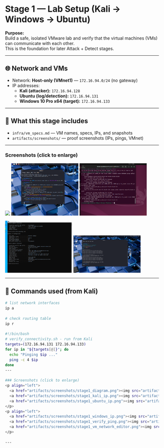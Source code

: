 # Stage 1 — Lab Setup (Kali → Windows → Ubuntu)

**Purpose:**  
Build a safe, isolated VMware lab and verify that the virtual machines (VMs) can communicate with each other.  
This is the foundation for later Attack + Detect stages.

---

## 🌐 Network and VMs

- Network: **Host-only (VMnet1)** — `172.16.94.0/24` (no gateway)
- IP addresses:
  - **Kali (attacker):** `172.16.94.128`
  - **Ubuntu (log/detection):** `172.16.94.131`
  - **Windows 10 Pro x64 (target):** `172.16.94.133`

---

## 📁 What this stage includes
- `infra/vm_specs.md` — VM names, specs, IPs, and snapshots  
- `artifacts/screenshots/` — proof screenshots (IPs, pings, VMnet)  

---

### Screenshots (click to enlarge)
<p align="left">
  <a href="artifacts/screenshots/diagram.png"><img src="artifacts/screenshots/diagram.png" width="220"></a>
  <a href="artifacts/screenshots/kali_ip.png"><img src="artifacts/screenshots/kali_ip.png" width="220"></a>
  <a href="artifacts/screenshots/ubuntu_ip.png"><img src="artifacts/screenshots/ubuntu_ip.png" width="220"></a>
</p>
<p align="left">
  <a href="artifacts/screenshots/windows_ip.png"><img src="artifacts/screenshots/windows_ip.png" width="220"></a>
  <a href="artifacts/screenshots/verify_ping.png"><img src="artifacts/screenshots/verify_ping.png" width="220"></a>
</p>

---


## 🧩 Commands used (from Kali)

```bash
# list network interfaces
ip a

# check routing table
ip r

#!/bin/bash
# verify_connectivity.sh - run from Kali
targets=(172.16.94.131 172.16.94.133)
for ip in "${targets[@]}"; do
  echo "Pinging $ip ..."
  ping -c 4 $ip
done
---

### Screenshots (click to enlarge)
<p align="left">
  <a href="artifacts/screenshots/stage1_diagram.png"><img src="artifacts/screenshots/stage1_diagram.png" width="220"></a>
  <a href="artifacts/screenshots/stage1_kali_ip.png"><img src="artifacts/screenshots/stage1_kali_ip.png" width="220"></a>
  <a href="artifacts/screenshots/stage1_ubuntu_ip.png"><img src="artifacts/screenshots/stage1_ubuntu_ip.png" width="220"></a>
</p>
<p align="left">
  <a href="artifacts/screenshots/stage1_windows_ip.png"><img src="artifacts/screenshots/stage1_windows_ip.png" width="220"></a>
  <a href="artifacts/screenshots/stage1_verify_ping.png"><img src="artifacts/screenshots/stage1_verify_ping.png" width="220"></a>
  <a href="artifacts/screenshots/stage1_vm_network_editor.png"><img src="artifacts/screenshots/stage1_vm_network_editor.png" width="220"></a>
</p>

---
